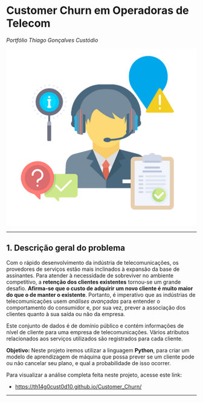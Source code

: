 # Customer Churn em Operadoras de Telecom
*Portfólio Thiago Gonçalves Custódio*

![](churn.png)

---
## 1. Descrição geral do problema

Com o rápido desenvolvimento da indústria de telecomunicações, os provedores de serviços estão mais inclinados à expansão da base de assinantes. Para atender à necessidade de sobreviver no ambiente competitivo, a **retenção dos clientes existentes** tornou-se um grande desafio. **Afirma-se que o custo de adquirir um novo cliente é muito maior do que o de manter o existente**. Portanto, é imperativo que as indústrias de telecomunicações usem *análises avançadas* para entender o comportamento do consumidor e, por sua vez, prever a associação dos clientes quanto à sua saída ou não da empresa.

Este conjunto de dados é de domínio público e contém informações de nível de cliente para uma empresa de telecomunicações. Vários atributos relacionados aos serviços utilizados são registrados para cada cliente.

**Objetivo:** Neste projeto iremos utilizar a linguagem **Python**, para criar um modelo de aprendizagem de máquina que possa prever se um cliente pode ou não cancelar seu plano, e qual a probabilidade de isso ocorrer.

Para visualizar a análise completa feita neste projeto, acesse este link:

* https://th14g0cust0d10.github.io/Customer_Churn/

---

